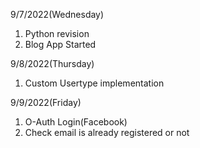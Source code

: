 9/7/2022(Wednesday)
1. Python revision
2. Blog App Started

9/8/2022(Thursday)
1. Custom Usertype implementation

9/9/2022(Friday)
1. O-Auth Login(Facebook)
2. Check email is already registered or not